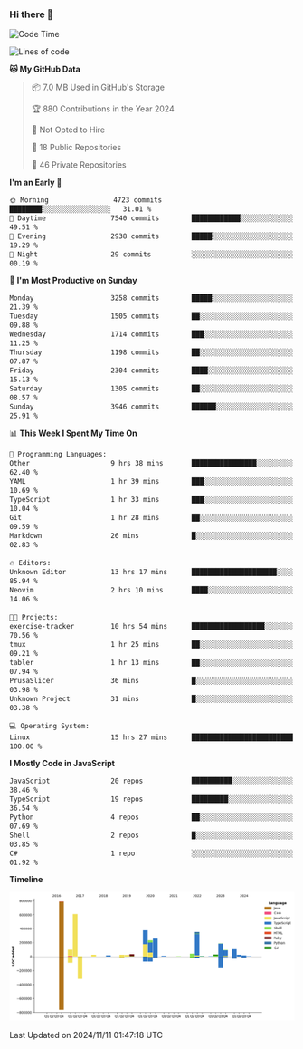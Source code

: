 ### Hi there 👋

<!--
**Clumsy-Coder/Clumsy-Coder** is a ✨ _special_ ✨ repository because its `README.md` (this file) appears on your GitHub profile.

Here are some ideas to get you started:

- 🔭 I’m currently working on ...
- 🌱 I’m currently learning ...
- 👯 I’m looking to collaborate on ...
- 🤔 I’m looking for help with ...
- 💬 Ask me about ...
- 📫 How to reach me: ...
- 😄 Pronouns: ...
- ⚡ Fun fact: ...
-->

<!-- anmol098/waka-readme-stats -->
<!--START_SECTION:waka-->
![Code Time](http://img.shields.io/badge/Code%20Time-953%20hrs-blue)

![Lines of code](https://img.shields.io/badge/From%20Hello%20World%20I%27ve%20Written-3.3%20million%20lines%20of%20code-blue)

**🐱 My GitHub Data** 

> 📦 7.0 MB Used in GitHub's Storage 
 > 
> 🏆 880 Contributions in the Year 2024
 > 
> 🚫 Not Opted to Hire
 > 
> 📜 18 Public Repositories 
 > 
> 🔑 46 Private Repositories 
 > 
**I'm an Early 🐤** 

```text
🌞 Morning                4723 commits        ████████░░░░░░░░░░░░░░░░░   31.01 % 
🌆 Daytime                7540 commits        ████████████░░░░░░░░░░░░░   49.51 % 
🌃 Evening                2938 commits        █████░░░░░░░░░░░░░░░░░░░░   19.29 % 
🌙 Night                  29 commits          ░░░░░░░░░░░░░░░░░░░░░░░░░   00.19 % 
```
📅 **I'm Most Productive on Sunday** 

```text
Monday                   3258 commits        █████░░░░░░░░░░░░░░░░░░░░   21.39 % 
Tuesday                  1505 commits        ██░░░░░░░░░░░░░░░░░░░░░░░   09.88 % 
Wednesday                1714 commits        ███░░░░░░░░░░░░░░░░░░░░░░   11.25 % 
Thursday                 1198 commits        ██░░░░░░░░░░░░░░░░░░░░░░░   07.87 % 
Friday                   2304 commits        ████░░░░░░░░░░░░░░░░░░░░░   15.13 % 
Saturday                 1305 commits        ██░░░░░░░░░░░░░░░░░░░░░░░   08.57 % 
Sunday                   3946 commits        ██████░░░░░░░░░░░░░░░░░░░   25.91 % 
```


📊 **This Week I Spent My Time On** 

```text
💬 Programming Languages: 
Other                    9 hrs 38 mins       ████████████████░░░░░░░░░   62.40 % 
YAML                     1 hr 39 mins        ███░░░░░░░░░░░░░░░░░░░░░░   10.69 % 
TypeScript               1 hr 33 mins        ███░░░░░░░░░░░░░░░░░░░░░░   10.04 % 
Git                      1 hr 28 mins        ██░░░░░░░░░░░░░░░░░░░░░░░   09.59 % 
Markdown                 26 mins             █░░░░░░░░░░░░░░░░░░░░░░░░   02.83 % 

🔥 Editors: 
Unknown Editor           13 hrs 17 mins      █████████████████████░░░░   85.94 % 
Neovim                   2 hrs 10 mins       ████░░░░░░░░░░░░░░░░░░░░░   14.06 % 

🐱‍💻 Projects: 
exercise-tracker         10 hrs 54 mins      ██████████████████░░░░░░░   70.56 % 
tmux                     1 hr 25 mins        ██░░░░░░░░░░░░░░░░░░░░░░░   09.21 % 
tabler                   1 hr 13 mins        ██░░░░░░░░░░░░░░░░░░░░░░░   07.94 % 
PrusaSlicer              36 mins             █░░░░░░░░░░░░░░░░░░░░░░░░   03.98 % 
Unknown Project          31 mins             █░░░░░░░░░░░░░░░░░░░░░░░░   03.38 % 

💻 Operating System: 
Linux                    15 hrs 27 mins      █████████████████████████   100.00 % 
```

**I Mostly Code in JavaScript** 

```text
JavaScript               20 repos            ██████████░░░░░░░░░░░░░░░   38.46 % 
TypeScript               19 repos            █████████░░░░░░░░░░░░░░░░   36.54 % 
Python                   4 repos             ██░░░░░░░░░░░░░░░░░░░░░░░   07.69 % 
Shell                    2 repos             █░░░░░░░░░░░░░░░░░░░░░░░░   03.85 % 
C#                       1 repo              ░░░░░░░░░░░░░░░░░░░░░░░░░   01.92 % 
```



**Timeline**

![Lines of Code chart](https://raw.githubusercontent.com/Clumsy-Coder/Clumsy-Coder/main/assets/bar_graph.png)


 Last Updated on 2024/11/11 01:47:18 UTC
<!--END_SECTION:waka-->
